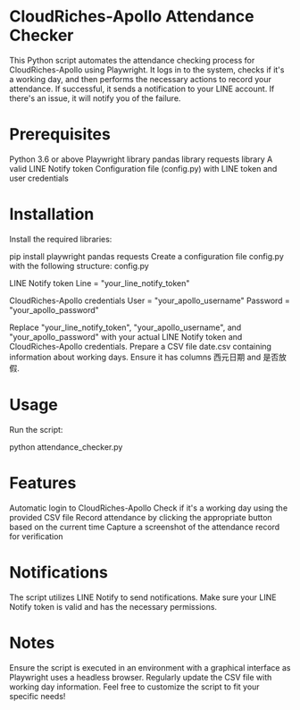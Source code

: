 # CloudRiches-Apollo Attendance Checker
This Python script automates the attendance checking process for CloudRiches-Apollo using Playwright. It logs in to the system, checks if it's a working day, and then performs the necessary actions to record your attendance. If successful, it sends a notification to your LINE account. If there's an issue, it will notify you of the failure.

# Prerequisites
Python 3.6 or above
Playwright library
pandas library
requests library
A valid LINE Notify token
Configuration file (config.py) with LINE token and user credentials

# Installation
Install the required libraries:

pip install playwright pandas requests
Create a configuration file config.py with the following structure:
config.py

LINE Notify token
Line = "your_line_notify_token"

CloudRiches-Apollo credentials
User = "your_apollo_username"
Password = "your_apollo_password"

Replace "your_line_notify_token", "your_apollo_username", and "your_apollo_password" with your actual LINE Notify token and CloudRiches-Apollo credentials.
Prepare a CSV file date.csv containing information about working days. Ensure it has columns 西元日期 and 是否放假.
# Usage
Run the script:

python attendance_checker.py
# Features
Automatic login to CloudRiches-Apollo
Check if it's a working day using the provided CSV file
Record attendance by clicking the appropriate button based on the current time
Capture a screenshot of the attendance record for verification
# Notifications
The script utilizes LINE Notify to send notifications. Make sure your LINE Notify token is valid and has the necessary permissions.

# Notes
Ensure the script is executed in an environment with a graphical interface as Playwright uses a headless browser.
Regularly update the CSV file with working day information.
Feel free to customize the script to fit your specific needs!
